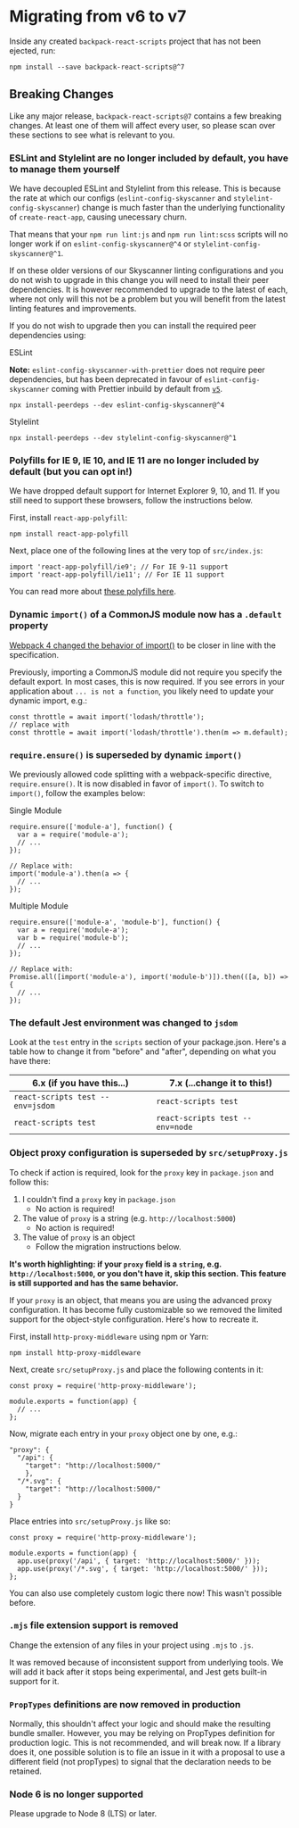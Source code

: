 # Migrating from v6 to v7

Inside any created `backpack-react-scripts` project that has not been ejected, run:

```
npm install --save backpack-react-scripts@^7
```

## Breaking Changes

Like any major release, `backpack-react-scripts@7` contains a few breaking changes. At least one of them will affect every user, so please scan over these sections to see what is relevant to you.

### ESLint and Stylelint are no longer included by default, you have to manage them yourself

We have decoupled ESLint and Stylelint from this release. This is because the rate at which our configs (`eslint-config-skyscanner` and `stylelint-config-skyscanner`) change is much faster than the underlying functionality of `create-react-app`, causing unecessary churn.

That means that your `npm run lint:js` and `npm run lint:scss` scripts will no longer work if on `eslint-config-skyscanner@^4` or `stylelint-config-skyscanner@^1`. 

If on these older versions of our Skyscanner linting configurations and you do not wish to upgrade in this change you will need to install their peer dependencies. It is however recommended to upgrade to the latest of each, where not only will this not be a problem but you will benefit from the latest linting features and improvements.

If you do not wish to upgrade then you can install the required peer dependencies using:

ESLint

**Note:** `eslint-config-skyscanner-with-prettier` does not require peer dependencies, but has been deprecated in favour of `eslint-config-skyscanner` coming with Prettier inbuild by default from [`v5`](https://github.com/Skyscanner/eslint-config-skyscanner/blob/master/CHANGELOG.md).

```
npx install-peerdeps --dev eslint-config-skyscanner@^4
```

Stylelint

```
npx install-peerdeps --dev stylelint-config-skyscanner@^1
```

### Polyfills for IE 9, IE 10, and IE 11 are no longer included by default (but you can opt in!)

We have dropped default support for Internet Explorer 9, 10, and 11. If you still need to support these browsers, follow the instructions below.

First, install `react-app-polyfill`:

```
npm install react-app-polyfill
```

Next, place one of the following lines at the very top of `src/index.js`:

```
import 'react-app-polyfill/ie9'; // For IE 9-11 support
import 'react-app-polyfill/ie11'; // For IE 11 support
```

You can read more about [these polyfills here](https://github.com/facebook/create-react-app/tree/master/packages/react-app-polyfill).

### Dynamic `import()` of a CommonJS module now has a `.default` property

[Webpack 4 changed the behavior of import()](https://medium.com/webpack/webpack-4-import-and-commonjs-d619d626b655) to be closer in line with the specification.

Previously, importing a CommonJS module did not require you specify the default export. In most cases, this is now required.
If you see errors in your application about `... is not a function`, you likely need to update your dynamic import, e.g.:

```
const throttle = await import('lodash/throttle');
// replace with
const throttle = await import('lodash/throttle').then(m => m.default);
```

### `require.ensure()` is superseded by dynamic `import()`

We previously allowed code splitting with a webpack-specific directive, `require.ensure()`. It is now disabled in favor of `import()`. To switch to `import()`, follow the examples below:

Single Module

```
require.ensure(['module-a'], function() {
  var a = require('module-a');
  // ...
});

// Replace with:
import('module-a').then(a => {
  // ...
});
```

Multiple Module

```
require.ensure(['module-a', 'module-b'], function() {
  var a = require('module-a');
  var b = require('module-b');
  // ...
});

// Replace with:
Promise.all([import('module-a'), import('module-b')]).then(([a, b]) => {
  // ...
});
```

### The default Jest environment was changed to `jsdom`

Look at the `test` entry in the `scripts` section of your package.json.
Here's a table how to change it from "before" and "after", depending on what you have there:

| 6.x (if you have this...)        | 7.x (...change it to this!)     |
| -------------------------------- | ------------------------------- |
| `react-scripts test --env=jsdom` | `react-scripts test`            |
| `react-scripts test`             | `react-scripts test --env=node` |

### Object proxy configuration is superseded by `src/setupProxy.js`

To check if action is required, look for the `proxy` key in `package.json` and follow this:

1. I couldn't find a `proxy` key in `package.json`
   - No action is required!
2. The value of `proxy` is a string (e.g. `http://localhost:5000`)
   - No action is required!
3. The value of `proxy` is an object
   - Follow the migration instructions below.

**It's worth highlighting: if your `proxy` field is a `string`, e.g. `http://localhost:5000`, or you don't have it, skip this section. This feature is still supported and has the same behavior.**

If your `proxy` is an object, that means you are using the advanced proxy configuration. It has become fully customizable so we removed the limited support for the object-style configuration. Here's how to recreate it.

First, install `http-proxy-middleware` using npm or Yarn:

```
npm install http-proxy-middleware
```

Next, create `src/setupProxy.js` and place the following contents in it:

```
const proxy = require('http-proxy-middleware');

module.exports = function(app) {
  // ...
};
```

Now, migrate each entry in your `proxy` object one by one, e.g.:

```
"proxy": {
  "/api": {
    "target": "http://localhost:5000/"
    },
  "/*.svg": {
    "target": "http://localhost:5000/"
  }
}
```

Place entries into `src/setupProxy.js` like so:

```
const proxy = require('http-proxy-middleware');

module.exports = function(app) {
  app.use(proxy('/api', { target: 'http://localhost:5000/' }));
  app.use(proxy('/*.svg', { target: 'http://localhost:5000/' }));
};
```

You can also use completely custom logic there now! This wasn't possible before.

### `.mjs` file extension support is removed

Change the extension of any files in your project using `.mjs` to `.js`.

It was removed because of inconsistent support from underlying tools. We will add it back after it stops being experimental, and Jest gets built-in support for it.

### `PropTypes` definitions are now removed in production

Normally, this shouldn't affect your logic and should make the resulting bundle smaller. However, you may be relying on PropTypes definition for production logic. This is not recommended, and will break now. If a library does it, one possible solution is to file an issue in it with a proposal to use a different field (not propTypes) to signal that the declaration needs to be retained.

### Node 6 is no longer supported

Please upgrade to Node 8 (LTS) or later.

